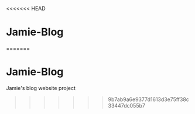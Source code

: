 <<<<<<< HEAD
# Jamie-Blog
=======
# Jamie-Blog
Jamie's blog website project
>>>>>>> 9b7ab9a6e9377d1613d3e75ff38c33447dc055b7

